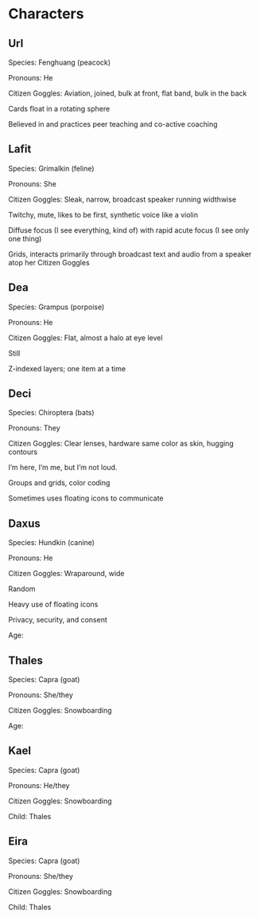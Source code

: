 # Characters

## Url

Species: Fenghuang (peacock)

Pronouns: He

Citizen Goggles: Aviation, joined, bulk at front, flat band, bulk in the back

Cards float in a rotating sphere

Believed in and practices peer teaching and co-active coaching 

## Lafit

Species: Grimalkin (feline)

Pronouns: She

Citizen Goggles: Sleak, narrow, broadcast speaker running widthwise

Twitchy, mute, likes to be first, synthetic voice like a violin

Diffuse focus (I see everything, kind of) with rapid acute focus (I see only one thing)

Grids, interacts primarily through broadcast text and audio from a speaker atop her Citizen Goggles

## Dea

Species: Grampus (porpoise)

Pronouns: He

Citizen Goggles: Flat, almost a halo at eye level

Still

Z-indexed layers; one item at a time

## Deci

Species: Chiroptera (bats)

Pronouns: They

Citizen Goggles: Clear lenses, hardware same color as skin, hugging contours

I’m here, I’m me, but I’m not loud.

Groups and grids, color coding

Sometimes uses floating icons to communicate 

## Daxus

Species: Hundkin (canine)

Pronouns: He

Citizen Goggles: Wraparound, wide

Random

Heavy use of floating icons

Privacy, security, and consent

Age: 

## Thales

Species: Capra (goat)

Pronouns: She/they

Citizen Goggles: Snowboarding

Age: 

## Kael

Species: Capra (goat)

Pronouns: He/they

Citizen Goggles: Snowboarding

Child: Thales

## Eira 

Species: Capra (goat)

Pronouns: She/they

Citizen Goggles: Snowboarding

Child: Thales


